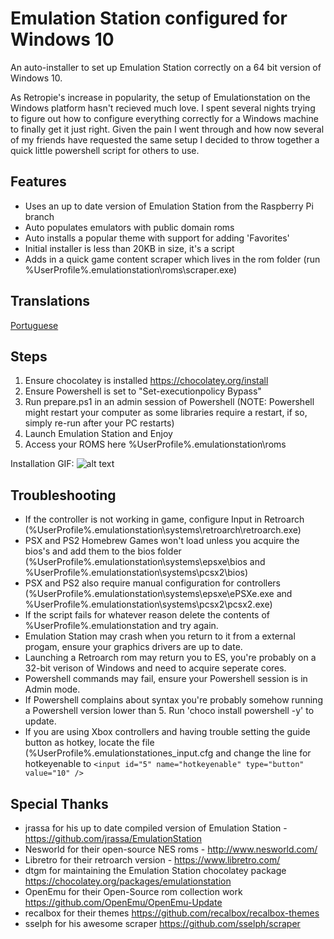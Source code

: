 Emulation Station configured for Windows 10
======

An auto-installer to set up Emulation Station correctly on a 64 bit version of Windows 10.

As Retropie's increase in popularity, the setup of Emulationstation on the Windows platform hasn't recieved much love. 
I spent several nights trying to figure out how to configure everything correctly for a Windows machine to finally get it just right. Given the pain I went through and how now several of my friends have requested the same setup I decided to throw together a quick little powershell script for others to use.

Features
------
- Uses an up to date version of Emulation Station from the Raspberry Pi branch
- Auto populates emulators with public domain roms
- Auto installs a popular theme with support for adding 'Favorites'
- Initial installer is less than 20KB in size, it's a script
- Adds in a quick game content scraper which lives in the rom folder (run %UserProfile%\.emulationstation\roms\scraper.exe)

Translations
------
[Portuguese](README.pt-br.md)

Steps
------
1. Ensure chocolatey is installed https://chocolatey.org/install
2. Ensure Powershell is set to "Set-executionpolicy Bypass"
3. Run prepare.ps1 in an admin session of Powershell
  (NOTE: Powershell might restart your computer as some libraries require a restart, if so, simply re-run after your PC restarts)
4. Launch Emulation Station and Enjoy
5. Access your ROMS here %UserProfile%\.emulationstation\roms

Installation GIF:
![alt text](https://github.com/Francommit/github_gif_dump/blob/master/installation-instructions.gif?raw=true)



Troubleshooting
------
- If the controller is not working in game, configure Input in Retroarch (%UserProfile%\.emulationstation\systems\retroarch\retroarch.exe)
- PSX and PS2 Homebrew Games won't load unless you acquire the bios's and add them to the bios folder (%UserProfile%\.emulationstation\systems\epsxe\bios and %UserProfile%\.emulationstation\systems\pcsx2\bios)
- PSX and PS2 also require manual configuration for controllers (%UserProfile%\.emulationstation\systems\epsxe\ePSXe.exe and %UserProfile%\.emulationstation\systems\pcsx2\pcsx2.exe)
- If the script fails for whatever reason delete the contents of %UserProfile%\.emulationstation and try again.
- Emulation Station may crash when you return to it from a external progam, ensure your graphics drivers are up to date.
- Launching a Retroarch rom may return you to ES, you're probably on a 32-bit verison of Windows and need to acquire seperate cores.
- Powershell commands may fail, ensure your Powershell session is in Admin mode.
- If Powershell complains about syntax you're probably somehow running a Powershell version lower than 5. Run 'choco install powershell -y' to update.
- If you are using Xbox controllers and having trouble setting the guide button as hotkey, locate the file (%UserProfile%\.emulationstationes_input.cfg and change the line for hotkeyenable to ```<input id="5" name="hotkeyenable" type="button" value="10" />```


Special Thanks
------
- jrassa for his up to date compiled version of Emulation Station - https://github.com/jrassa/EmulationStation
- Nesworld for their open-source NES roms - http://www.nesworld.com/
- Libretro for their retroarch version - https://www.libretro.com/
- dtgm for maintaining the Emulation Station chocolatey package https://chocolatey.org/packages/emulationstation
- OpenEmu for their Open-Source rom collection work https://github.com/OpenEmu/OpenEmu-Update
- recalbox for their themes https://github.com/recalbox/recalbox-themes
- sselph for his awesome scraper https://github.com/sselph/scraper

